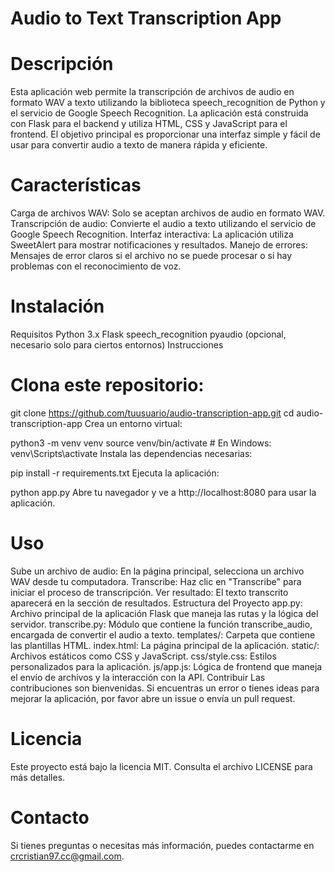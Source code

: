 # Audio to Text Transcription App
# Descripción
Esta aplicación web permite la transcripción de archivos de audio en formato WAV a texto utilizando la biblioteca speech_recognition de Python y el servicio de Google Speech Recognition. La aplicación está construida con Flask para el backend y utiliza HTML, CSS y JavaScript para el frontend. El objetivo principal es proporcionar una interfaz simple y fácil de usar para convertir audio a texto de manera rápida y eficiente.

# Características
Carga de archivos WAV: Solo se aceptan archivos de audio en formato WAV.
Transcripción de audio: Convierte el audio a texto utilizando el servicio de Google Speech Recognition.
Interfaz interactiva: La aplicación utiliza SweetAlert para mostrar notificaciones y resultados.
Manejo de errores: Mensajes de error claros si el archivo no se puede procesar o si hay problemas con el reconocimiento de voz.

# Instalación
Requisitos
Python 3.x
Flask
speech_recognition
pyaudio (opcional, necesario solo para ciertos entornos)
Instrucciones
# Clona este repositorio:

git clone https://github.com/tuusuario/audio-transcription-app.git
cd audio-transcription-app
Crea un entorno virtual:

python3 -m venv venv
source venv/bin/activate  # En Windows: venv\Scripts\activate
Instala las dependencias necesarias:

pip install -r requirements.txt
Ejecuta la aplicación:

python app.py
Abre tu navegador y ve a http://localhost:8080 para usar la aplicación.

# Uso
Sube un archivo de audio: En la página principal, selecciona un archivo WAV desde tu computadora.
Transcribe: Haz clic en "Transcribe" para iniciar el proceso de transcripción.
Ver resultado: El texto transcrito aparecerá en la sección de resultados.
Estructura del Proyecto
app.py: Archivo principal de la aplicación Flask que maneja las rutas y la lógica del servidor.
transcribe.py: Módulo que contiene la función transcribe_audio, encargada de convertir el audio a texto.
templates/: Carpeta que contiene las plantillas HTML.
index.html: La página principal de la aplicación.
static/: Archivos estáticos como CSS y JavaScript.
css/style.css: Estilos personalizados para la aplicación.
js/app.js: Lógica de frontend que maneja el envío de archivos y la interacción con la API.
Contribuir
Las contribuciones son bienvenidas. Si encuentras un error o tienes ideas para mejorar la aplicación, por favor abre un issue o envía un pull request.

# Licencia
Este proyecto está bajo la licencia MIT. Consulta el archivo LICENSE para más detalles.

# Contacto
Si tienes preguntas o necesitas más información, puedes contactarme en crcristian97.cc@gmail.com.
